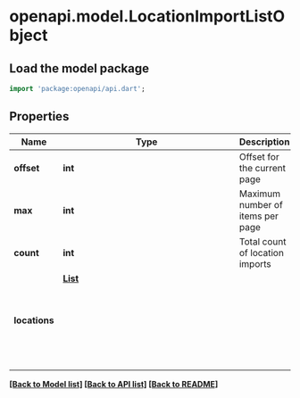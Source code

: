 # openapi.model.LocationImportListObject

## Load the model package
```dart
import 'package:openapi/api.dart';
```

## Properties
Name | Type | Description | Notes
------------ | ------------- | ------------- | -------------
**offset** | **int** | Offset for the current page | [optional] 
**max** | **int** | Maximum number of items per page | [optional] 
**count** | **int** | Total count of location imports | [optional] 
**locations** | [**List<Object>**](Object.md) |  | [optional] [default to const []]

[[Back to Model list]](../README.md#documentation-for-models) [[Back to API list]](../README.md#documentation-for-api-endpoints) [[Back to README]](../README.md)


